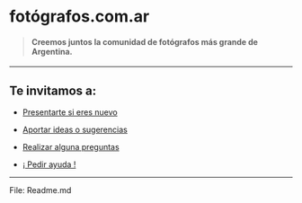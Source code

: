 # fotógrafos.com.ar

>#### Creemos juntos la comunidad de fotógrafos más grande de Argentina. 

---
## Te invitamos a:

- [Presentarte si eres nuevo](https://github.com/galiprandi/fotografos.com.ar/issues/new)

- [Aportar ideas o sugerencias](https://github.com/galiprandi/fotografos.com.ar/issues/new)

- [Realizar alguna preguntas](https://github.com/galiprandi/fotografos.com.ar/issues/new)

- [¡ Pedir ayuda !](https://github.com/galiprandi/fotografos.com.ar/issues/new)

---


File: Readme.md
